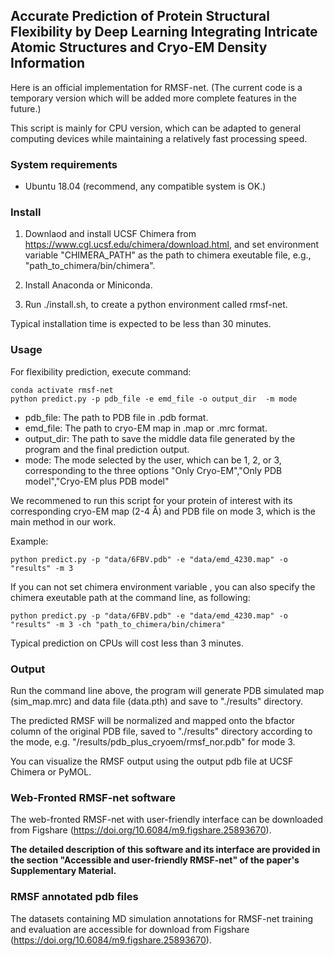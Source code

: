 ## Accurate Prediction of Protein Structural Flexibility by Deep Learning Integrating Intricate Atomic Structures and Cryo-EM Density Information

Here is an official implementation for RMSF-net. (The current code is a temporary version which will be added more complete features in the future.)

This script is mainly for CPU version, which can be adapted to general computing devices while maintaining a relatively fast processing speed.

### System requirements
- Ubuntu 18.04 (recommend, any compatible system is OK.)
<!-- - CUDA Toolkit version: 11.3 (if use GPUs, any compatibility version is ok) -->


<!-- simply editing will be suitable for GPU support. -->

### Install

1. Downlaod and install UCSF Chimera from  https://www.cgl.ucsf.edu/chimera/download.html, and set environment variable "CHIMERA_PATH" as the path to chimera exeutable file, e.g., "path_to_chimera/bin/chimera".

2. Install Anaconda or Miniconda.

3. Run ./install.sh, to create a python environment called rmsf-net. 

Typical installation time is expected to be less than 30 minutes.


### Usage
For flexibility prediction, execute command:
```
conda activate rmsf-net
python predict.py -p pdb_file -e emd_file -o output_dir  -m mode 

```

- pdb_file: The path to PDB file in .pdb format.
- emd_file: The path to cryo-EM map in .map or .mrc format.
- output_dir: The path to save the middle data file generated by the program and the final prediction output.
- mode: The mode selected by the user, which can be 1, 2, or 3, corresponding to the three options "Only Cryo-EM","Only PDB model","Cryo-EM plus PDB model"


We recommened to run this script for your protein of interest with its corresponding cryo-EM map (2-4 Å) and PDB file on mode 3, which is the main method in our work.

Example:
```
python predict.py -p "data/6FBV.pdb" -e "data/emd_4230.map" -o "results" -m 3 
```

If you can not set chimera environment variable , you can also specify the chimera exeutable path at the command line, as following: 

```
python predict.py -p "data/6FBV.pdb" -e "data/emd_4230.map" -o "results" -m 3 -ch "path_to_chimera/bin/chimera"
```

Typical prediction on CPUs will cost less than 3 minutes.


### Output
Run the command line above, the program will generate PDB simulated map (sim_map.mrc) and data file (data.pth) and save to "./results" directory. 

The predicted RMSF will be normalized and mapped onto the bfactor column of the original PDB file, saved to  "./results" directory according to the mode, e.g. "/results/pdb_plus_cryoem/rmsf_nor.pdb" for mode 3.

You can visualize the RMSF output using the output pdb file at UCSF Chimera or PyMOL.


### Web-Fronted RMSF-net software

<!-- The web-based RMSF-net with user-friendly interface can be downloaded from  "https://pan.baidu.com/s/18MLxSjfn404-6TIGR5ECvQ" with extraction code "rmsf", as follows:
<div style="text-align:center">
  <img src="images/image.png" alt="Alt text" />
</div>
including:

1. RMSF-net.exe, an installation file on Windows System. Run this file, and RMSF-net will be installed as a software.

2. RMSF-net source code (web-based version). Source code of the web-based RMSF-net. This repository is its backend part.  -->
The web-fronted RMSF-net with user-friendly interface can be downloaded from Figshare (https://doi.org/10.6084/m9.figshare.25893670).

**The detailed description of this software and its interface are provided in the section "Accessible and user-friendly RMSF-net" of the paper's Supplementary Material.**

### RMSF annotated pdb files

<!-- <div style="text-align:center">
  <img src="images/image_data.png" alt="Alt text" />
</div> -->

The datasets containing MD simulation annotations for RMSF-net training and evaluation are accessible for download
from Figshare (https://doi.org/10.6084/m9.figshare.25893670).








